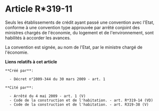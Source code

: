 # Article R*319-11

Seuls les établissements de crédit ayant passé une convention avec l'Etat, conforme à une convention type approuvée par
arrêté conjoint des ministres chargés de l'économie, du logement et de l'environnement, sont habilités à accorder les
avances. 

La convention est signée, au nom de l'Etat, par le ministre chargé de l'économie.

**Liens relatifs à cet article**

	**Créé par**:

	  - Décret n°2009-344 du 30 mars 2009 - art. 1

	**Cité par**:

	  - Arrêté du 4 mai 2009 - art. 1 (V)
	  - Code de la construction et de l'habitation. - art. R*319-14 (VD)
	  - Code de la construction et de l'habitation. - art. R319-38 (V)
